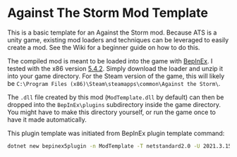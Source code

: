 # Against The Storm Mod Template

This is a basic template for an Against the Storm mod. Because ATS is a unity game, existing mod loaders and techniques can be leveraged to easily create a mod. See the Wiki for a beginner guide on how to do this.

The compiled mod is meant to be loaded into the game with [BepInEx](https://github.com/BepInEx/BepInEx). I tested with the x86 version [5.4.2](https://github.com/BepInEx/BepInEx/releases/download/v5.4.21/BepInEx_x86_5.4.21.0.zip). Simply download the loader and unzip it into your game directory. For the Steam version of the game, this will likely be `C:\Program Files (x86)\Steam\steamapps\common\Against the Storm\`. 

The `.dll` file created by this mod (`ModTemplate.dll` by default) can then be dropped into the `BepInEx\plugins` subdirectory inside the game directory. You might have to make this directory yourself, or run the game once to have it made automatically.

This plugin template was initiated from BepInEx plugin template command:

```bash
dotnet new bepinex5plugin -n ModTemplate -T netstandard2.0 -U 2021.3.15
```